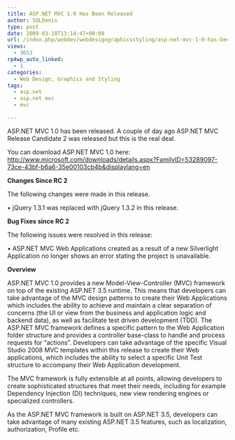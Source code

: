 ```yaml
---
title: ASP.NET MVC 1.0 Has Been Released
author: SQLDenis
type: post
date: 2009-03-18T13:14:47+00:00
url: /index.php/webdev/webdesigngraphicsstyling/asp-net-mvc-1-0-has-been-released/
views:
  - 3653
rp4wp_auto_linked:
  - 1
categories:
  - Web Design, Graphics and Styling
tags:
  - asp.net
  - asp.net mvc
  - mvc

---
```

ASP.NET MVC 1.0 has been released. A couple of day ago ASP.NET MVC Release Candidate 2 was released but this is the real deal.

You can download ASP.NET MVC 1.0 here: http://www.microsoft.com/downloads/details.aspx?FamilyID=53289097-73ce-43bf-b6a6-35e00103cb4b&displaylang=en

**Changes Since RC 2**
  
The following changes were made in this release.
  
• jQuery 1.3.1 was replaced with jQuery 1.3.2 in this release.

**Bug Fixes since RC 2**
  
The following issues were resolved in this release:
  
• ASP.NET MVC Web Applications created as a result of a new Silverlight Application no longer shows an error stating the project is unavailable.

**Overview**
  
ASP.NET MVC 1.0 provides a new Model-View-Controller (MVC) framework on top of the existing ASP.NET 3.5 runtime. This means that developers can take advantage of the MVC design patterns to create their Web Applications which includes the ability to achieve and maintain a clear separation of concerns (the UI or view from the business and application logic and backend data), as well as facilitate test driven development (TDD). The ASP.NET MVC framework defines a specific pattern to the Web Application folder structure and provides a controller base-class to handle and process requests for “actions”. Developers can take advantage of the specific Visual Studio 2008 MVC templates within this release to create their Web applications, which includes the ability to select a specific Unit Test structure to accompany their Web Application development.

The MVC framework is fully extensible at all points, allowing developers to create sophisticated structures that meet their needs, including for example Dependency Injection (DI) techniques, new view rendering engines or specialized controllers.

As the ASP.NET MVC framework is built on ASP.NET 3.5, developers can take advantage of many existing ASP.NET 3.5 features, such as localization, authorization, Profile etc.